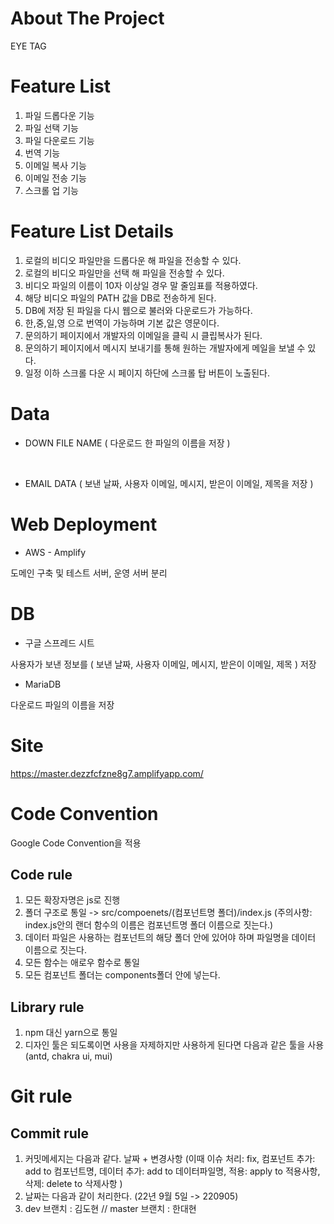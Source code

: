 # About The Project

EYE TAG

# Feature List

1. 파일 드롭다운 기능
2. 파일 선택 기능
3. 파일 다운로드 기능
4. 번역 기능
5. 이메일 복사 기능
6. 이메일 전송 기능
7. 스크롤 업 기능

# Feature List Details

1. 로컬의 비디오 파일만을 드롭다운 해 파일을 전송할 수 있다.
2. 로컬의 비디오 파일만을 선택 해 파일을 전송할 수 있다.
3. 비디오 파일의 이름이 10자 이상일 경우 말 줄임표를 적용하였다.
4. 해당 비디오 파일의 PATH 값을 DB로 전송하게 된다.
5. DB에 저장 된 파일을 다시 웹으로 불러와 다운로드가 가능하다.
6. 한,중,일,영 으로 번역이 가능하며 기본 값은 영문이다.
7. 문의하기 페이지에서 개발자의 이메일을 클릭 시 클립복사가 된다.
8. 문의하기 페이지에서 메시지 보내기를 통해 원하는 개발자에게 메일을 보낼 수 있다.
9. 일정 이하 스크롤 다운 시 페이지 하단에 스크롤 탑 버튼이 노출된다.

# Data

- DOWN FILE NAME ( 다운로드 한 파일의 이름을 저장 )

<br />

- EMAIL DATA ( 보낸 날짜, 사용자 이메일, 메시지, 받은이 이메일, 제목을 저장 )

# Web Deployment

- AWS - Amplify

도메인 구축 및 테스트 서버, 운영 서버 분리


# DB

- 구글 스프레드 시트

사용자가 보낸 정보를 ( 보낸 날짜, 사용자 이메일, 메시지, 받은이 이메일, 제목 ) 저장

- MariaDB

다운로드 파일의 이름을 저장

# Site

https://master.dezzfcfzne8g7.amplifyapp.com/

# Code Convention

Google Code Convention을 적용

## Code rule

1. 모든 확장자명은 js로 진행
2. 폴더 구조로 통일 -> src/compoenets/(컴포넌트명 폴더)/index.js (주의사항: index.js안의 랜더 함수의 이름은 컴포넌트명 폴더 이름으로 짓는다.)
3. 데이터 파일은 사용하는 컴포넌트의 해당 폴더 안에 있어야 하며 파일명을 데이터 이름으로 짓는다.
4. 모든 함수는 애로우 함수로 통일
5. 모든 컴포넌트 폴더는 components폴더 안에 넣는다.

## Library rule

1. npm 대신 yarn으로 통일
2. 디자인 툴은 되도록이면 사용을 자제하지만 사용하게 된다면 다음과 같은 툴을 사용 (antd, chakra ui, mui)

# Git rule

## Commit rule

1. 커밋메세지는 다음과 같다. 날짜 + 변경사항 (이때 이슈 처리: fix, 컴포넌트 추가: add to 컴포넌트명, 데이터 추가: add to 데이터파일명, 적용: apply to 적용사항, 삭제: delete to 삭제사항 )
2. 날짜는 다음과 같이 처리한다. (22년 9월 5일 -> 220905)
3. dev 브랜치 : 김도현 // master 브랜치 : 한대현
